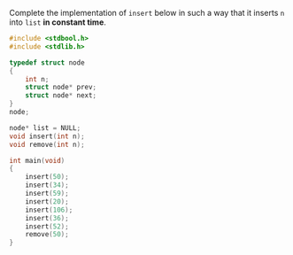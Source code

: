 Complete the implementation of `insert` below in such a way that it inserts `n` into `list` **in constant time**.

```c 
#include <stdbool.h>
#include <stdlib.h>

typedef struct node
{
	int n;
	struct node* prev;
	struct node* next;
}
node;

node* list = NULL;
void insert(int n);
void remove(int n);

int main(void)
{
	insert(50);
	insert(34);
	insert(59);
	insert(20);
	insert(106);
	insert(36);
	insert(52);
	remove(50);
}
```